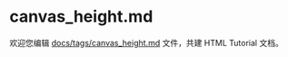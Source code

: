 canvas_height.md
===

欢迎您编辑 <a target="__blank" href="https://github.com/jaywcjlove/html-tutorial/blob/main/docs/tags/canvas_height.md">docs/tags/canvas_height.md</a> 文件，共建 HTML Tutorial 文档。